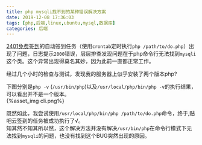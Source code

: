 ```yaml
---
title: php mysqli找不到的某种错误解决方案
date: 2019-12-08 17:36:03
tags: [php,后端,linux,ubuntu,mysql,数据库]
categories: 后端
---
```

[2401免费签到](http://tb.zsh2401.top)的自动签到任务（使用`crontab`定时执行`php /path/to/do.php`）出现了问题，日志提示`2000`错误，层层排查发现问题在于php命令行无法找到`mysqli`这个类。这个异常出现得莫名其妙，因为此前一直都正常工作。
<!-- more -->
经过几个小时的检查与测试，发现我的服务器上似乎安装了两个版本php?   

下图分别是`php -v` (`/usr/bin/php`)以及`/usr/local/php/bin/php -v`的执行结果，可以看出并不是一个版本。   
{%asset_img cli.png%}   

既然如此，我尝试使用`/usr/local/php/bin/php /path/to/do.php`命令，终于,贴吧云签到的任务被成功执行了√。   
知其然不知其所以然，这个解决方法并没有解决`/usr/bin/php`在命令行模式下无法找到`mysqli`的问题，也没有找到这个BUG突然出现的原因。
